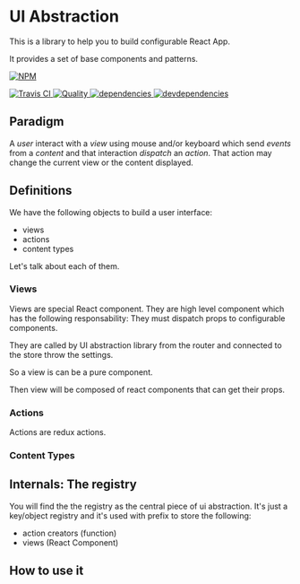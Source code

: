 # UI Abstraction

This is a library to help you to build configurable React App.

It provides a set of base components and patterns.

[![NPM][npm-icon] ][npm-url]

[![Travis CI][travis-ci-image] ][travis-ci-url]
[![Quality][quality-badge] ][quality-url]
[![dependencies][dependencies-image] ][dependencies-url]
[![devdependencies][devdependencies-image] ][devdependencies-url]

[npm-icon]: https://nodei.co/npm/react-ui-abstraction.png?downloads=true
[npm-url]: https://npmjs.org/package/react-ui-abstraction
[travis-ci-image]: https://travis-ci.org/jmfrancois/react-ui-abstraction.svg?branch=master
[travis-ci-url]: https://travis-ci.org/jmfrancois/react-ui-abstraction

[dependencies-image]: https://david-dm.org/jmfrancois/react-ui-abstraction.png
[dependencies-url]: https://david-dm.org/jmfrancois/react-ui-abstraction
[devdependencies-image]: https://david-dm.org/jmfrancois/react-ui-abstraction/dev-status.png
[devdependencies-url]: https://david-dm.org/jmfrancois/react-ui-abstraction#info=devDependencies

[quality-badge]: http://npm.packagequality.com/shield/react-ui-abstraction.svg
[quality-url]: http://packagequality.com/#?package=react-ui-abstraction


## Paradigm

A *user* interact with a *view* using mouse and/or keyboard which send *events* from a *content* and that interaction *dispatch* an *action*.
That action may change the current view or the content displayed.

## Definitions

We have the following objects to build a user interface:

* views
* actions
* content types

Let's talk about each of them.

### Views

Views are special React component. They are high level component which has the following responsability:
They must dispatch props to configurable components.

They are called by UI abstraction library from the router and connected to the store throw the settings.

So a view is can be a pure component.

Then view will be composed of react components that can get their props.

### Actions

Actions are redux actions.

### Content Types

## Internals: The registry

You will find the the registry as the central piece of ui abstraction.
It's just a key/object registry and it's used with prefix to store the following:

* action creators (function)
* views (React Component)

## How to use it

